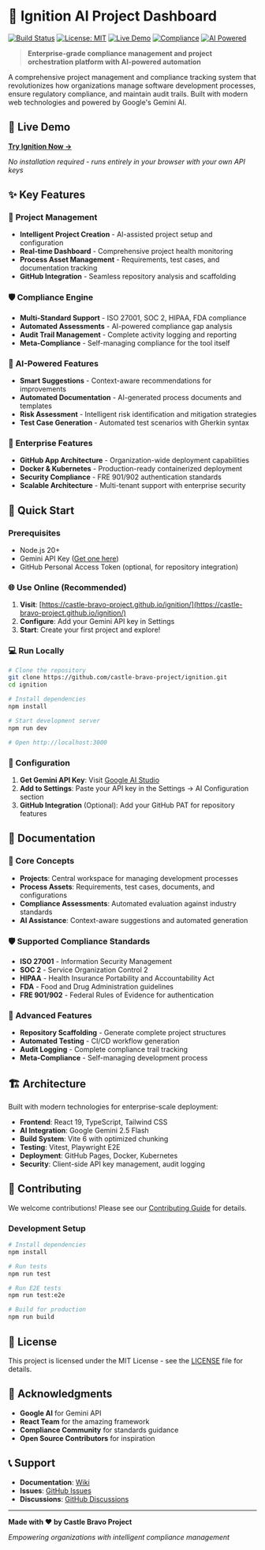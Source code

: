 # 🚀 Ignition AI Project Dashboard

[![Build Status](https://github.com/castle-bravo-project/ignition/actions/workflows/deploy-pages.yml/badge.svg)](https://github.com/castle-bravo-project/ignition/actions)
[![License: MIT](https://img.shields.io/badge/License-MIT-yellow.svg)](https://opensource.org/licenses/MIT)
[![Live Demo](https://img.shields.io/badge/Live%20Demo-Available-brightgreen)](https://castle-bravo-project.github.io/ignition/)
[![Compliance](https://img.shields.io/badge/Compliance-ISO%2027001%20%7C%20SOC%202%20%7C%20HIPAA-blue)](https://castle-bravo-project.github.io/ignition/)
[![AI Powered](https://img.shields.io/badge/AI%20Powered-Gemini%202.5-orange)](https://ai.google.dev/)

> **Enterprise-grade compliance management and project orchestration platform with AI-powered automation**

A comprehensive project management and compliance tracking system that revolutionizes how organizations manage software development processes, ensure regulatory compliance, and maintain audit trails. Built with modern web technologies and powered by Google's Gemini AI.

## 🌟 Live Demo

**[Try Ignition Now →](https://castle-bravo-project.github.io/ignition/)**

_No installation required - runs entirely in your browser with your own API keys_

## ✨ Key Features

### 🎯 **Project Management**

- **Intelligent Project Creation** - AI-assisted project setup and configuration
- **Real-time Dashboard** - Comprehensive project health monitoring
- **Process Asset Management** - Requirements, test cases, and documentation tracking
- **GitHub Integration** - Seamless repository analysis and scaffolding

### 🛡️ **Compliance Engine**

- **Multi-Standard Support** - ISO 27001, SOC 2, HIPAA, FDA compliance
- **Automated Assessments** - AI-powered compliance gap analysis
- **Audit Trail Management** - Complete activity logging and reporting
- **Meta-Compliance** - Self-managing compliance for the tool itself

### 🤖 **AI-Powered Features**

- **Smart Suggestions** - Context-aware recommendations for improvements
- **Automated Documentation** - AI-generated process documents and templates
- **Risk Assessment** - Intelligent risk identification and mitigation strategies
- **Test Case Generation** - Automated test scenarios with Gherkin syntax

### 🔧 **Enterprise Features**

- **GitHub App Architecture** - Organization-wide deployment capabilities
- **Docker & Kubernetes** - Production-ready containerized deployment
- **Security Compliance** - FRE 901/902 authentication standards
- **Scalable Architecture** - Multi-tenant support with enterprise security

## 🚀 Quick Start

### Prerequisites

- Node.js 20+
- Gemini API Key ([Get one here](https://aistudio.google.com/app/apikey))
- GitHub Personal Access Token (optional, for repository integration)

### 🌐 Use Online (Recommended)

1. **Visit**: [https://castle-bravo-project.github.io/ignition/](https://castle-bravo-project.github.io/ignition/)
2. **Configure**: Add your Gemini API key in Settings
3. **Start**: Create your first project and explore!

### 💻 Run Locally

```bash
# Clone the repository
git clone https://github.com/castle-bravo-project/ignition.git
cd ignition

# Install dependencies
npm install

# Start development server
npm run dev

# Open http://localhost:3000
```

### 🔑 Configuration

1. **Get Gemini API Key**: Visit [Google AI Studio](https://aistudio.google.com/app/apikey)
2. **Add to Settings**: Paste your API key in the Settings → AI Configuration section
3. **GitHub Integration** (Optional): Add your GitHub PAT for repository features

## 📖 Documentation

### 🎯 Core Concepts

- **Projects**: Central workspace for managing development processes
- **Process Assets**: Requirements, test cases, documents, and configurations
- **Compliance Assessments**: Automated evaluation against industry standards
- **AI Assistance**: Context-aware suggestions and automated generation

### 🛡️ Supported Compliance Standards

- **ISO 27001** - Information Security Management
- **SOC 2** - Service Organization Control 2
- **HIPAA** - Health Insurance Portability and Accountability Act
- **FDA** - Food and Drug Administration guidelines
- **FRE 901/902** - Federal Rules of Evidence for authentication

### 🔧 Advanced Features

- **Repository Scaffolding** - Generate complete project structures
- **Automated Testing** - CI/CD workflow generation
- **Audit Logging** - Complete compliance trail tracking
- **Meta-Compliance** - Self-managing development process

## 🏗️ Architecture

Built with modern technologies for enterprise-scale deployment:

- **Frontend**: React 19, TypeScript, Tailwind CSS
- **AI Integration**: Google Gemini 2.5 Flash
- **Build System**: Vite 6 with optimized chunking
- **Testing**: Vitest, Playwright E2E
- **Deployment**: GitHub Pages, Docker, Kubernetes
- **Security**: Client-side API key management, audit logging

## 🤝 Contributing

We welcome contributions! Please see our [Contributing Guide](.github/CONTRIBUTING.md) for details.

### Development Setup

```bash
# Install dependencies
npm install

# Run tests
npm run test

# Run E2E tests
npm run test:e2e

# Build for production
npm run build
```

## 📄 License

This project is licensed under the MIT License - see the [LICENSE](LICENSE) file for details.

## 🙏 Acknowledgments

- **Google AI** for Gemini API
- **React Team** for the amazing framework
- **Compliance Community** for standards guidance
- **Open Source Contributors** for inspiration

## 📞 Support

- **Documentation**: [Wiki](https://github.com/castle-bravo-project/ignition/wiki)
- **Issues**: [GitHub Issues](https://github.com/castle-bravo-project/ignition/issues)
- **Discussions**: [GitHub Discussions](https://github.com/castle-bravo-project/ignition/discussions)

---

**Made with ❤️ by Castle Bravo Project**

_Empowering organizations with intelligent compliance management_
